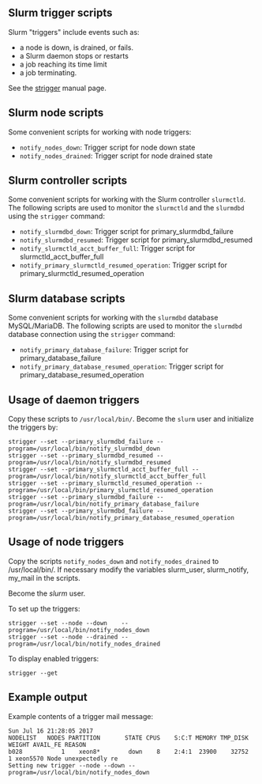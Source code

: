 Slurm trigger scripts
---------------------

Slurm "triggers" include events such as:

* a node is down, is drained, or fails.
* a Slurm daemon stops or restarts
* a job reaching its time limit
* a job terminating.

See the [strigger](https://slurm.schedmd.com/strigger.html) manual page.

Slurm node scripts
------------------

Some convenient scripts for working with node triggers:

* ```notify_nodes_down```: Trigger script for node down state
* ```notify_nodes_drained```: Trigger script for node drained state

Slurm controller scripts
------------------------

Some convenient scripts for working with the Slurm controller ```slurmctld```.
The following scripts are used to monitor the ```slurmctld``` and the ```slurmdbd``` using the ```strigger``` command:

* ```notify_slurmdbd_down```: Trigger script for primary_slurmdbd_failure
* ```notify_slurmdbd_resumed```: Trigger script for primary_slurmdbd_resumed
* ```notify_slurmctld_acct_buffer_full```: Trigger script for slurmctld_acct_buffer_full
* ```notify_primary_slurmctld_resumed_operation```: Trigger script for primary_slurmctld_resumed_operation

Slurm database scripts
----------------------

Some convenient scripts for working with the ```slurmdbd``` database MySQL/MariaDB.
The following scripts are used to monitor the ```slurmdbd``` database connection using the ```strigger``` command:

* ```notify_primary_database_failure```: Trigger script for primary_database_failure
* ```notify_primary_database_resumed_operation```: Trigger script for primary_database_resumed_operation

Usage of daemon triggers
------------------------

Copy these scripts to ``/usr/local/bin/``.
Become the ``slurm`` user and initialize the triggers by:
```
strigger --set --primary_slurmdbd_failure --program=/usr/local/bin/notify_slurmdbd_down
strigger --set --primary_slurmdbd_resumed --program=/usr/local/bin/notify_slurmdbd_resumed
strigger --set --primary_slurmctld_acct_buffer_full --program=/usr/local/bin/notify_slurmctld_acct_buffer_full
strigger --set --primary_slurmctld_resumed_operation --program=/usr/local/bin/primary_slurmctld_resumed_operation
strigger --set --primary_slurmdbd_failure --program=/usr/local/bin/notify_primary_database_failure
strigger --set --primary_slurmdbd_failure --program=/usr/local/bin/notify_primary_database_resumed_operation
```

Usage of node triggers
----------------------

Copy the scripts ```notify_nodes_down``` and ```notify_nodes_drained``` to /usr/local/bin/.
If necessary modify the variables slurm_user, slurm_notify, my_mail in the scripts.

Become the *slurm* user.

To set up the triggers:

```
strigger --set --node --down    --program=/usr/local/bin/notify_nodes_down
strigger --set --node --drained --program=/usr/local/bin/notify_nodes_drained
```

To display enabled triggers:

```
strigger --get
```

Example output
--------------

Example contents of a trigger mail message:

```
Sun Jul 16 21:28:05 2017
NODELIST   NODES PARTITION       STATE CPUS    S:C:T MEMORY TMP_DISK WEIGHT AVAIL_FE REASON              
b028           1    xeon8*        down    8    2:4:1  23900    32752      1 xeon5570 Node unexpectedly re
Setting new trigger --node --down --program=/usr/local/bin/notify_nodes_down
```
